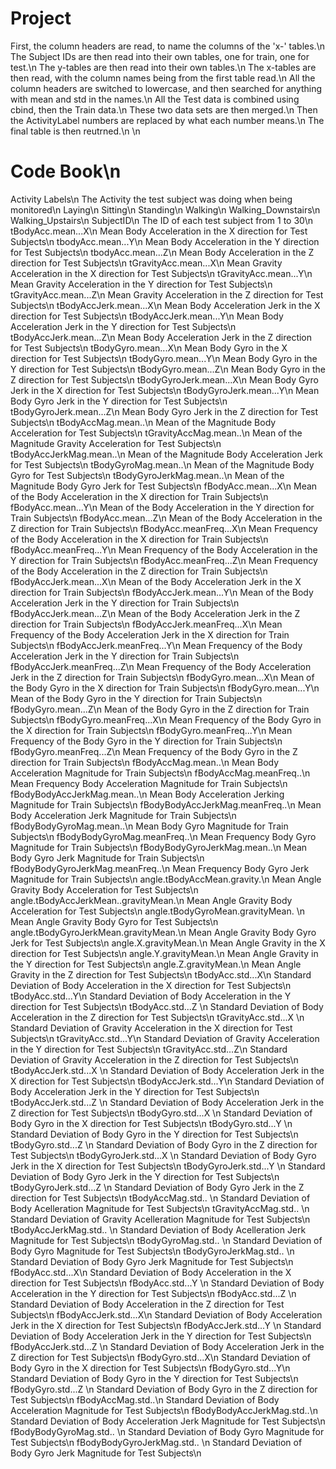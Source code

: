 # Project
First, the column headers are read, to name the columns of the 'x-' tables.\n
The Subject IDs are then read into their own tables, one for train, one for test.\n
The y-tables are then read into their own tables.\n
The x-tables are then read, with the column names being from the first table read.\n
All the column headers are switched to lowercase, and then searched for anything with mean and std in the names.\n
All the Test data is combined using cbind, then the Train data.\n
These two data sets are then merged.\n
Then the ActivityLabel numbers are replaced by what each number means.\n
The final table is then reutrned.\n
\n
# Code Book\n
Activity Labels\n
  The Activity the test subject was doing when being monitored\n
    Laying\n
    Sitting\n
    Standing\n
    Walking\n
    Walking_Downstairs\n
    Walking_Upstairs\n
SubjectID\n
  The ID of each test subject from 1 to 30\n
tBodyAcc.mean...X\n
  Mean Body Acceleration in the X direction for Test Subjects\n
tbodyAcc.mean...Y\n
  Mean Body Acceleration in the Y direction for Test Subjects\n
tbodyAcc.mean...Z\n
  Mean Body Acceleration in the Z direction for Test Subjects\n
tGravityAcc.mean...X\n
  Mean Gravity Acceleration in the X direction for Test Subjects\n
tGravityAcc.mean...Y\n
  Mean Gravity Acceleration in the Y direction for Test Subjects\n
tGravityAcc.mean...Z\n
  Mean Gravity Acceleration in the Z direction for Test Subjects\n
tBodyAccJerk.mean...X\n
  Mean Body Acceleration Jerk in the X direction for Test Subjects\n
tBodyAccJerk.mean...Y\n
  Mean Body Acceleration Jerk in the Y direction for Test Subjects\n
tBodyAccJerk.mean...Z\n
  Mean Body Acceleration Jerk in the Z direction for Test Subjects\n
tBodyGyro.mean...X\n
  Mean Body Gyro in the X direction for Test Subjects\n
tBodyGyro.mean...Y\n
  Mean Body Gyro in the Y direction for Test Subjects\n
tBodyGyro.mean...Z\n
  Mean Body Gyro in the Z direction for Test Subjects\n
tBodyGyroJerk.mean...X\n
  Mean Body Gyro Jerk in the X direction for Test Subjects\n
tBodyGyroJerk.mean...Y\n
  Mean Body Gyro Jerk in the Y direction for Test Subjects\n
tBodyGyroJerk.mean...Z\n
  Mean Body Gyro Jerk in the Z direction for Test Subjects\n
tBodyAccMag.mean..\n
  Mean of the Magnitude Body Acceleration for Test Subjects\n
tGravityAccMag.mean..\n
  Mean of the Magnitude Gravity Acceleration for Test Subjects\n
tBodyAccJerkMag.mean..\n
  Mean of the Magnitude Body Acceleration Jerk for Test Subjects\n
tBodyGyroMag.mean..\n
  Mean of the Magnitude Body Gyro for Test Subjects\n
tBodyGyroJerkMag.mean..\n
  Mean of the Magnitude Body Gyro Jerk for Test Subjects\n
fBodyAcc.mean...X\n
  Mean of the Body Acceleration in the X direction for Train Subjects\n
fBodyAcc.mean...Y\n
   Mean of the Body Acceleration in the Y direction for Train Subjects\n
fBodyAcc.mean...Z\n
  Mean of the Body Acceleration in the Z direction for Train Subjects\n
fBodyAcc.meanFreq...X\n
  Mean Frequency of the Body Acceleration in the X direction for Train Subjects\n
fBodyAcc.meanFreq...Y\n
  Mean Frequency of the Body Acceleration in the Y direction for Train Subjects\n
fBodyAcc.meanFreq...Z\n
  Mean Frequency of the Body Acceleration in the Z direction for Train Subjects\n
fBodyAccJerk.mean...X\n
  Mean  of the Body Acceleration Jerk in the X direction for Train Subjects\n
fBodyAccJerk.mean...Y\n
  Mean  of the Body Acceleration Jerk in the Y direction for Train Subjects\n
fBodyAccJerk.mean...Z\n
  Mean  of the Body Acceleration Jerk in the Z direction for Train Subjects\n
fBodyAccJerk.meanFreq...X\n
  Mean Frequency of the Body Acceleration Jerk in the X direction for Train Subjects\n
fBodyAccJerk.meanFreq...Y\n
  Mean Frequency of the Body Acceleration Jerk in the Y direction for Train Subjects\n
fBodyAccJerk.meanFreq...Z\n
  Mean Frequency of the Body Acceleration Jerk in the Z direction for Train Subjects\n
fBodyGyro.mean...X\n
  Mean of the Body Gyro in the X direction for Train Subjects\n
fBodyGyro.mean...Y\n
  Mean of the Body Gyro in the Y direction for Train Subjects\n
fBodyGyro.mean...Z\n
  Mean of the Body Gyro in the Z direction for Train Subjects\n
fBodyGyro.meanFreq...X\n
  Mean Frequency of the Body Gyro in the X direction for Train Subjects\n
fBodyGyro.meanFreq...Y\n
  Mean Frequency of the Body Gyro in the Y direction for Train Subjects\n
fBodyGyro.meanFreq...Z\n
  Mean Frequency of the Body Gyro in the Z direction for Train Subjects\n
fBodyAccMag.mean..\n
  Mean Body Acceleration Magnitude for Train Subjects\n
fBodyAccMag.meanFreq..\n
  Mean Frequency Body Acceleration Magnitude for Train Subjects\n
fBodyBodyAccJerkMag.mean..\n
  Mean Body Acceleration Jerking Magnitude for Train Subjects\n
fBodyBodyAccJerkMag.meanFreq..\n
  Mean Body Acceleration Jerk Magnitude for Train Subjects\n
fBodyBodyGyroMag.mean..\n
  Mean Body Gyro Magnitude for Train Subjects\n
fBodyBodyGyroMag.meanFreq..\n
  Mean Frequency Body Gyro Magnitude for Train Subjects\n
fBodyBodyGyroJerkMag.mean..\n
  Mean Body Gyro Jerk Magnitude for Train Subjects\n
fBodyBodyGyroJerkMag.meanFreq..\n
  Mean Frequency Body Gyro Jerk Magnitude for Train Subjects\n
angle.tBodyAccMean.gravity.\n
  Mean Angle Gravity Body Acceleration  for Test Subjects\n
angle.tBodyAccJerkMean..gravityMean.\n
  Mean Angle Gravity Body Acceleration  for Test Subjects\n
angle.tBodyGyroMean.gravityMean.  \n
  Mean Angle Gravity Body Gyro  for Test Subjects\n
angle.tBodyGyroJerkMean.gravityMean.\n
  Mean Angle Gravity Body Gyro Jerk  for Test Subjects\n
angle.X.gravityMean.\n
  Mean Angle Gravity in the X direction for Test Subjects\n
angle.Y.gravityMean.\n
  Mean Angle Gravity in the Y direction for Test Subjects\n
angle.Z.gravityMean.\n
  Mean Angle Gravity in the Z direction for Test Subjects\n
tBodyAcc.std...X\n
  Standard Deviation of Body Acceleration in the X direction for Test Subjects\n
tBodyAcc.std...Y\n
  Standard Deviation of Body Acceleration in the Y direction for Test Subjects\n
tBodyAcc.std...Z     \n
  Standard Deviation of Body Acceleration in the Z direction for Test Subjects\n
tGravityAcc.std...X   \n
  Standard Deviation of Gravity Acceleration in the X direction for Test Subjects\n
tGravityAcc.std...Y\n
  Standard Deviation of Gravity Acceleration in the Y direction for Test Subjects\n
tGravityAcc.std...Z\n
  Standard Deviation of Gravity Acceleration in the Z direction for Test Subjects\n
tBodyAccJerk.std...X \n
  Standard Deviation of Body Acceleration Jerk in the X direction for Test Subjects\n
tBodyAccJerk.std...Y\n
  Standard Deviation of Body Acceleration Jerk in the Y direction for Test Subjects\n
tBodyAccJerk.std...Z \n
  Standard Deviation of Body Acceleration Jerk in the Z direction for Test Subjects\n
tBodyGyro.std...X    \n
  Standard Deviation of Body Gyro in the X direction for Test Subjects\n
tBodyGyro.std...Y      \n
  Standard Deviation of Body Gyro in the Y direction for Test Subjects\n
tBodyGyro.std...Z      \n
  Standard Deviation of Body Gyro in the Z direction for Test Subjects\n
tBodyGyroJerk.std...X   \n
  Standard Deviation of Body Gyro Jerk in the X direction for Test Subjects\n
tBodyGyroJerk.std...Y  \n
  Standard Deviation of Body Gyro Jerk in the Y direction for Test Subjects\n
tBodyGyroJerk.std...Z  \n
  Standard Deviation of Body Gyro Jerk in the Z direction for Test Subjects\n
tBodyAccMag.std..   \n
  Standard Deviation of Body Acelleration Magnitude for Test Subjects\n
tGravityAccMag.std..  \n
  Standard Deviation of Gravity Acelleration Magnitude for Test Subjects\n
tBodyAccJerkMag.std..    \n
  Standard Deviation of Body Acelleration Jerk Magnitude for Test Subjects\n
tBodyGyroMag.std..               \n
  Standard Deviation of Body Gyro Magnitude for Test Subjects\n
tBodyGyroJerkMag.std..       \n
  Standard Deviation of Body Gyro Jerk Magnitude for Test Subjects\n
fBodyAcc.std...X\n
  Standard Deviation of Body Acceleration in the X direction for Test Subjects\n
fBodyAcc.std...Y   \n
  Standard Deviation of Body Acceleration in the Y direction for Test Subjects\n
fBodyAcc.std...Z      \n
  Standard Deviation of Body Acceleration in the Z direction for Test Subjects\n
fBodyAccJerk.std...X\n
  Standard Deviation of Body Acceleration Jerk in the X direction for Test Subjects\n
fBodyAccJerk.std...Y     \n
  Standard Deviation of Body Acceleration Jerk in the Y direction for Test Subjects\n
fBodyAccJerk.std...Z    \n
  Standard Deviation of Body Acceleration Jerk in the Z direction for Test Subjects\n
fBodyGyro.std...X\n
  Standard Deviation of Body Gyro in the X direction for Test Subjects\n
fBodyGyro.std...Y\n
  Standard Deviation of Body Gyro in the Y direction for Test Subjects\n
fBodyGyro.std...Z  \n
  Standard Deviation of Body Gyro in the Z direction for Test Subjects\n
fBodyAccMag.std..\n
  Standard Deviation of Body Acceleration Magnitude for Test Subjects\n
fBodyBodyAccJerkMag.std..\n
  Standard Deviation of Body Acceleration Jerk Magnitude for Test Subjects\n
fBodyBodyGyroMag.std..             \n
  Standard Deviation of Body Gyro Magnitude for Test Subjects\n
fBodyBodyGyroJerkMag.std..   \n
  Standard Deviation of Body Gyro Jerk Magnitude for Test Subjects\n
